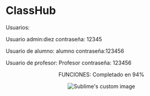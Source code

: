 # ClassHub

Usuarios:

Usuario admin:diez
contraseña: 12345

Usuario de alumno: alumno 
contraseña:123456

Usuario de profesor: Profesor
contraseña: 123456


<p align="center">
FUNCIONES: Completado en 94%
</p>


<p align="center">
  <img src="https://user-images.githubusercontent.com/71948453/197431576-97f58b7c-4792-4f85-89aa-b82caf7c0463.png" alt="Sublime's custom image"/>
</p>







